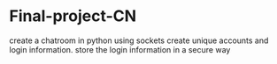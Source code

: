 # Final-project-CN
create a chatroom in python using sockets
create unique accounts and login information. 
store the login information in a secure way
